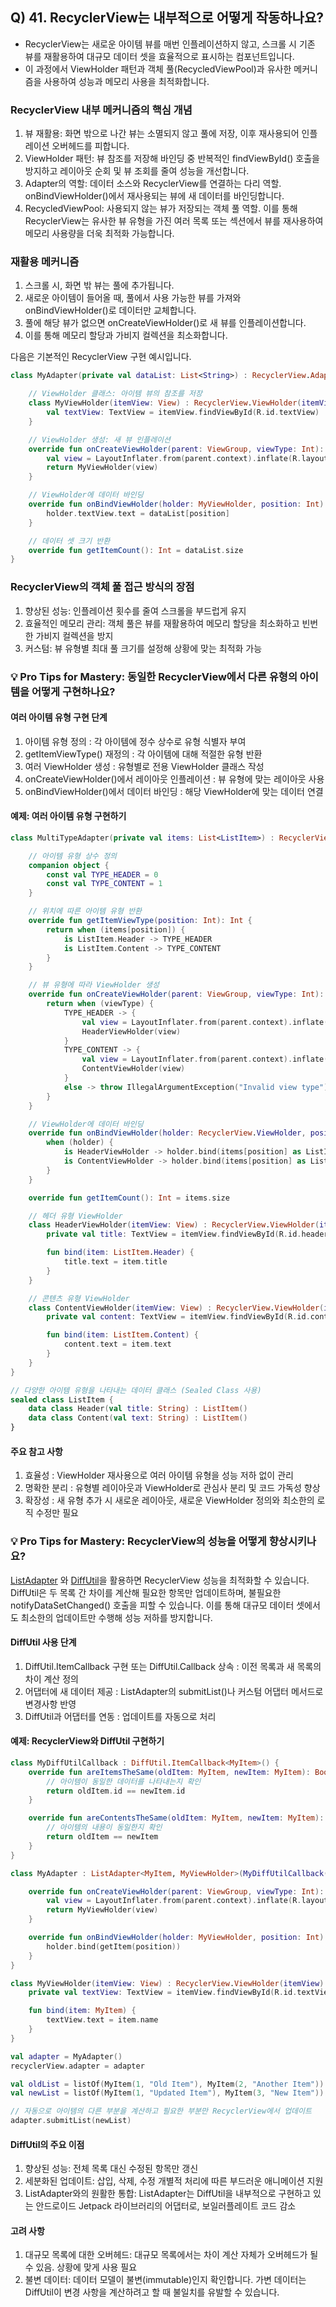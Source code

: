 ## Q) 41. RecyclerView는 내부적으로 어떻게 작동하나요?

- RecyclerView는 새로운 아이템 뷰를 매번 인플레이션하지 않고, 스크롤 시 기존 뷰를 재활용하여 대규모 데이터 셋을 효율적으로 표시하는 컴포넌트입니다.
- 이 과정에서 ViewHolder 패턴과 객체 풀(RecycledViewPool)과 유사한 메커니즘을 사용하여 성능과 메모리 사용을 최적화합니다.

### RecyclerView 내부 메커니즘의 핵심 개념

1. 뷰 재활용: 화면 밖으로 나간 뷰는 소멸되지 않고 풀에 저장, 이후 재사용되어 인플레이션 오버헤드를 피합니다.
2. ViewHolder 패턴: 뷰 참조를 저장해 바인딩 중 반복적인 findViewById() 호출을 방지하고 레이아웃 순회 및 뷰 조회를 줄여 성능을 개선합니다.
3. Adapter의 역할: 데이터 소스와 RecyclerView를 연결하는 다리 역할. onBindViewHolder()에서 재사용되는 뷰에 새 데이터를 바인딩합니다.
4. RecycledViewPool: 사용되지 않는 뷰가 저장되는 객체 풀 역할. 이를 통해 RecyclerView는 유사한 뷰 유형을 가진 여러 목록 또는 섹션에서 뷰를 재사용하여 메모리 사용량을 더욱 최적화
   가능합니다.

### 재활용 메커니즘

1. 스크롤 시, 화면 밖 뷰는 풀에 추가됩니다.
2. 새로운 아이템이 들어올 때, 풀에서 사용 가능한 뷰를 가져와 onBindViewHolder()로 데이터만 교체합니다.
3. 풀에 해당 뷰가 없으면 onCreateViewHolder()로 새 뷰를 인플레이션합니다.
4. 이를 통해 메모리 할당과 가비지 컬렉션을 최소화합니다.

다음은 기본적인 RecyclerView 구현 예시입니다.

```kotlin
class MyAdapter(private val dataList: List<String>) : RecyclerView.Adapter<MyAdapter.MyViewHolder>() {

    // ViewHolder 클래스: 아이템 뷰의 참조를 저장
    class MyViewHolder(itemView: View) : RecyclerView.ViewHolder(itemView) {
        val textView: TextView = itemView.findViewById(R.id.textView)
    }

    // ViewHolder 생성: 새 뷰 인플레이션
    override fun onCreateViewHolder(parent: ViewGroup, viewType: Int): MyViewHolder {
        val view = LayoutInflater.from(parent.context).inflate(R.layout.item_layout, parent, false)
        return MyViewHolder(view)
    }

    // ViewHolder에 데이터 바인딩
    override fun onBindViewHolder(holder: MyViewHolder, position: Int) {
        holder.textView.text = dataList[position]
    }

    // 데이터 셋 크기 반환
    override fun getItemCount(): Int = dataList.size
}
```

### RecyclerView의 객체 풀 접근 방식의 장점

1. 향상된 성능: 인플레이션 횟수를 줄여 스크롤을 부드럽게 유지
2. 효율적인 메모리 관리: 객체 풀은 뷰를 재활용하여 메모리 할당을 최소화하고 빈번한 가비지 컬렉션을 방지
3. 커스텀: 뷰 유형별 최대 풀 크기를 설정해 상황에 맞는 최적화 가능

### 💡 Pro Tips for Mastery: 동일한 RecyclerView에서 다른 유형의 아이템을 어떻게 구현하나요?

#### 여러 아이템 유형 구현 단계

1. 아이템 유형 정의 : 각 아이템에 정수 상수로 유형 식별자 부여
2. getItemViewType() 재정의 : 각 아이템에 대해 적절한 유형 반환
3. 여러 ViewHolder 생성 : 유형별로 전용 ViewHolder 클래스 작성
4. onCreateViewHolder()에서 레이아웃 인플레이션 : 뷰 유형에 맞는 레이아웃 사용
5. onBindViewHolder()에서 데이터 바인딩 : 해당 ViewHolder에 맞는 데이터 연결

#### 예제: 여러 아이템 유형 구현하기

```kotlin
class MultiTypeAdapter(private val items: List<ListItem>) : RecyclerView.Adapter<RecyclerView.ViewHolder>() {

    // 아이템 유형 상수 정의
    companion object {
        const val TYPE_HEADER = 0
        const val TYPE_CONTENT = 1
    }

    // 위치에 따른 아이템 유형 반환
    override fun getItemViewType(position: Int): Int {
        return when (items[position]) {
            is ListItem.Header -> TYPE_HEADER
            is ListItem.Content -> TYPE_CONTENT
        }
    }

    // 뷰 유형에 따라 ViewHolder 생성
    override fun onCreateViewHolder(parent: ViewGroup, viewType: Int): RecyclerView.ViewHolder {
        return when (viewType) {
            TYPE_HEADER -> {
                val view = LayoutInflater.from(parent.context).inflate(R.layout.item_header, parent, false)
                HeaderViewHolder(view)
            }
            TYPE_CONTENT -> {
                val view = LayoutInflater.from(parent.context).inflate(R.layout.item_content, parent, false)
                ContentViewHolder(view)
            }
            else -> throw IllegalArgumentException("Invalid view type")
        }
    }

    // ViewHolder에 데이터 바인딩
    override fun onBindViewHolder(holder: RecyclerView.ViewHolder, position: Int) {
        when (holder) {
            is HeaderViewHolder -> holder.bind(items[position] as ListItem.Header)
            is ContentViewHolder -> holder.bind(items[position] as ListItem.Content)
        }
    }

    override fun getItemCount(): Int = items.size

    // 헤더 유형 ViewHolder
    class HeaderViewHolder(itemView: View) : RecyclerView.ViewHolder(itemView) {
        private val title: TextView = itemView.findViewById(R.id.headerTitle)

        fun bind(item: ListItem.Header) {
            title.text = item.title
        }
    }

    // 콘텐츠 유형 ViewHolder
    class ContentViewHolder(itemView: View) : RecyclerView.ViewHolder(itemView) {
        private val content: TextView = itemView.findViewById(R.id.contentText)

        fun bind(item: ListItem.Content) {
            content.text = item.text
        }
    }
}
```

```kotlin
// 다양한 아이템 유형을 나타내는 데이터 클래스 (Sealed Class 사용)
sealed class ListItem {
    data class Header(val title: String) : ListItem()
    data class Content(val text: String) : ListItem()
}
```

#### 주요 참고 사항

1. 효율성 : ViewHolder 재사용으로 여러 아이템 유형을 성능 저하 없이 관리
2. 명확한 분리 : 유형별 레이아웃과 ViewHolder로 관심사 분리 및 코드 가독성 향상
3. 확장성 : 새 유형 추가 시 새로운 레이아웃, 새로운 ViewHolder 정의와 최소한의 로직 수정만 필요

### 💡 Pro Tips for Mastery: RecyclerView의 성능을 어떻게 향상시키나요?

[ListAdapter](https://developer.android.com/reference/androidx/recyclerview/widget/ListAdapter)
와 [DiffUtil](https://developer.android.com/reference/androidx/recyclerview/widget/DiffUtil)을 활용하면 RecyclerView 성능을 최적화할
수 있습니다.
DiffUtil은 두 목록 간 차이를 계산해 필요한 항목만 업데이트하며, 불필요한 notifyDataSetChanged() 호출을 피할 수 있습니다.
이를 통해 대규모 데이터 셋에서도 최소한의 업데이트만 수행해 성능 저하를 방지합니다.

#### DiffUtil 사용 단계

1. DiffUtil.ItemCallback 구현 또는 DiffUtil.Callback 상속 : 이전 목록과 새 목록의 차이 계산 정의
2. 어댑터에 새 데이터 제공 : ListAdapter의 submitList()나 커스텀 어댑터 메서드로 변경사항 반영
3. DiffUtil과 어댑터를 연동 : 업데이트를 자동으로 처리

#### 예제: RecyclerView와 DiffUtil 구현하기

```kotlin
class MyDiffUtilCallback : DiffUtil.ItemCallback<MyItem>() {
    override fun areItemsTheSame(oldItem: MyItem, newItem: MyItem): Boolean {
        // 아이템이 동일한 데이터를 나타내는지 확인
        return oldItem.id == newItem.id
    }

    override fun areContentsTheSame(oldItem: MyItem, newItem: MyItem): Boolean {
        // 아이템의 내용이 동일한지 확인
        return oldItem == newItem
    }
}
```

```kotlin
class MyAdapter : ListAdapter<MyItem, MyViewHolder>(MyDiffUtilCallback()) {

    override fun onCreateViewHolder(parent: ViewGroup, viewType: Int): MyViewHolder {
        val view = LayoutInflater.from(parent.context).inflate(R.layout.item_layout, parent, false)
        return MyViewHolder(view)
    }

    override fun onBindViewHolder(holder: MyViewHolder, position: Int) {
        holder.bind(getItem(position))
    }
}

class MyViewHolder(itemView: View) : RecyclerView.ViewHolder(itemView) {
    private val textView: TextView = itemView.findViewById(R.id.textView)

    fun bind(item: MyItem) {
        textView.text = item.name
    }
}
```

```kotlin
val adapter = MyAdapter()
recyclerView.adapter = adapter

val oldList = listOf(MyItem(1, "Old Item"), MyItem(2, "Another Item"))
val newList = listOf(MyItem(1, "Updated Item"), MyItem(3, "New Item"))

// 자동으로 아이템의 다른 부분을 계산하고 필요한 부분만 RecyclerView에서 업데이트
adapter.submitList(newList)
```

#### DiffUtil의 주요 이점

1. 향상된 성능: 전체 목록 대신 수정된 항목만 갱신
2. 세분화된 업데이트: 삽입, 삭제, 수정 개별적 처리에 따른 부드러운 애니메이션 지원
3. ListAdapter와의 원활한 통합: ListAdapter는 DiffUtil을 내부적으로 구현하고 있는 안드로이드 Jetpack 라이브러리의 어댑터로, 보일러플레이트 코드 감소

#### 고려 사항

1. 대규모 목록에 대한 오버헤드: 대규모 목록에서는 차이 계산 자체가 오버헤드가 될 수 있음. 상황에 맞게 사용 필요
2. 불변 데이터: 데이터 모델이 불변(immutable)인지 확인합니다. 가변 데이터는 DiffUtil이 변경 사항을 계산하려고 할 때 불일치를 유발할 수 있습니다.
